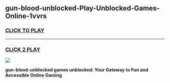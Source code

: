 
## gun-blood-unblocked-Play-Unblocked-Games-Online-1vvrs
<h3>
<a href="https://premium76.site?title=gun-blood-unblocked&ref=25A">CLICK TO PLAY</a></h3>
<hr>

<h3>
<a href="https://premium76.site?title=gun-blood-unblocked&ref=25A">CLICK 2 PLAY</a>
  
</h3>

<a href="https://premium76.site?title=gun-blood-unblocked&ref=25A"><img src="https://clearcache.store/games.png"></a>


**gun-blood-unblocked games unblocked: Your Gateway to Fun and Accessible Online Gaming**
